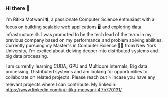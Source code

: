 ### Hi there 👋

I'm Ritika Motwani 🐈, a passionate Computer Science enthusiast with a focus on building scalable web applications 🖥️ and exploring data infrastructure 🌐. I was promoted to be the tech lead of the team in my previous company based on my performance and problem solving abilities. Currently pursuing my Master's in Computer Science 👩‍🎓 from New York University, I'm excited about delving deeper into distributed systems and big data processing.


I am currently learning CUDA, GPU and Multicore internals, Big data processing, Distributed systems and am looking for opportunities to collaborate on related projects. Please reach out ⭐ incase you have any relevant projects where I can contribute. My linkedin: https://www.linkedin.com/in/ritika-motwani-47b770131/



<!--
**ritikamotwani/ritikamotwani** is a ✨ _special_ ✨ repository because its `README.md` (this file) appears on your GitHub profile.

Here are some ideas to get you started:

- 🔭 I’m currently working on ...
- 🌱 I’m currently learning ...
- 👯 I’m looking to collaborate on ...
- 🤔 I’m looking for help with ...
- 💬 Ask me about ...
- 📫 How to reach me: ...
- 😄 Pronouns: ...
- ⚡ Fun fact: ...
-->
